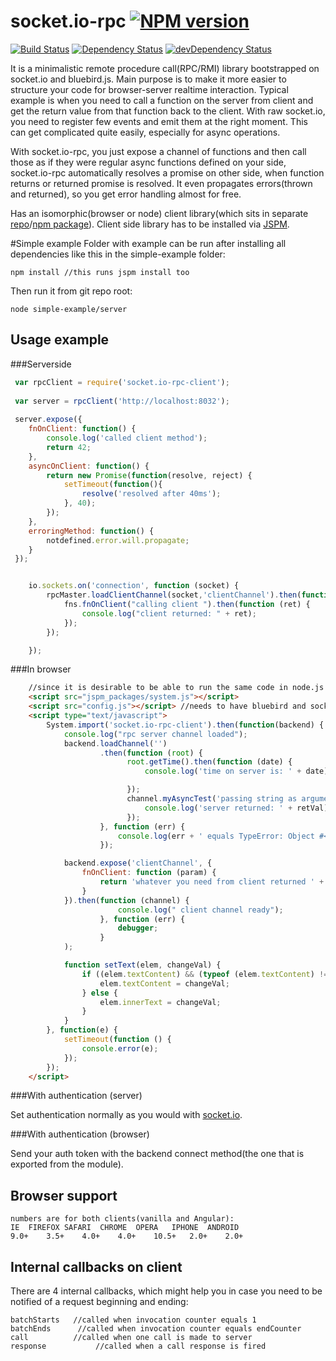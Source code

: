 # socket.io-rpc  [![NPM version](https://badge.fury.io/js/socket.io-rpc.png)](http://badge.fury.io/js/socket.io-rpc)
[![Build Status](https://travis-ci.org/capaj/socket.io-rpc.svg?tag=1.0.3)](https://travis-ci.org/capaj/socket.io-rpc)
[![Dependency Status](https://david-dm.org/capaj/socket.io-rpc.svg)](https://david-dm.org/capaj/socket.io-rpc) [![devDependency Status](https://david-dm.org/capaj/socket.io-rpc/dev-status.svg)](https://david-dm.org/capaj/socket.io-rpc#info=devDependencies)

It is a minimalistic remote procedure call(RPC/RMI) library bootstrapped on socket.io and bluebird.js.
Main purpose is to make it more easier to structure your code for browser-server realtime interaction. Typical example is when you need to call a function on the server from client and get the return value from that function back to the client. With raw socket.io, you need to register few events and emit them at the right moment. This can get complicated quite easily, especially for async operations. 

With socket.io-rpc, you just expose a channel of functions and then call those as if they were regular async functions defined on your side, socket.io-rpc automatically resolves a promise on other side, when function returns or returned promise is resolved. It even propagates errors(thrown and returned), so you get error handling almost for free.

Has an isomorphic(browser or node) client library(which sits in separate [repo](https://github.com/capaj/socket.io-rpc-client)/[npm package](https://www.npmjs.com/package/socket.io-rpc-client)).
Client side library has to be installed via [JSPM](https://github.com/jspm/jspm-cli).

#Simple example
Folder with example can be run after installing all dependencies like this in the simple-example folder:

    npm install //this runs jspm install too
    
Then run it from git repo root:

    node simple-example/server

## Usage example

###Serverside
```javascript
 var rpcClient = require('socket.io-rpc-client');
 
 var server = rpcClient('http://localhost:8032');
 
 server.expose({
 	fnOnClient: function() {
 		console.log('called client method');
 		return 42;
 	},
 	asyncOnClient: function() {
 		return new Promise(function(resolve, reject) {
 			setTimeout(function(){
 				resolve('resolved after 40ms');
 			}, 40);
 		});
 	},
 	erroringMethod: function() {
 		notdefined.error.will.propagate;
 	}
 });


    io.sockets.on('connection', function (socket) {
        rpcMaster.loadClientChannel(socket,'clientChannel').then(function (fns) {
            fns.fnOnClient("calling client ").then(function (ret) {
                console.log("client returned: " + ret);
            });
        });

    });
```

###In browser
```html
    //since it is desirable to be able to run the same code in node.js as in the browser, we use systemjs to load commonJS module into the browser
    <script src="jspm_packages/system.js"></script>
    <script src="config.js"></script> //needs to have bluebird and socket.io-client, look into simple_example folder
    <script type="text/javascript">
        System.import('socket.io-rpc-client').then(function(backend) { /
            console.log("rpc server channel loaded");
            backend.loadChannel('')
                    .then(function (root) {
                          root.getTime().then(function (date) {
                              console.log('time on server is: ' + date);

                          });
                          channel.myAsyncTest('passing string as argument').then(function(retVal){
                              console.log('server returned: ' + retVal);
                          });
                    }, function (err) {
                        console.log(err + ' equals TypeError: Object #<Object> has no method nonExistentRemoteFn');
                    });

            backend.expose('clientChannel', {
                fnOnClient: function (param) {
                    return 'whatever you need from client returned ' + param;
                }
            }).then(function (channel) {
                        console.log(" client channel ready");
                    }, function (err) {
                        debugger;
                    }
            );

            function setText(elem, changeVal) {
                if ((elem.textContent) && (typeof (elem.textContent) != "undefined")) {
                    elem.textContent = changeVal;
                } else {
                    elem.innerText = changeVal;
                }
            }
        }, function(e) {
            setTimeout(function () {
                console.error(e);
            });
        });
    </script>
```

###With authentication (server)

Set authentication normally as you would with [socket.io](http://socket.io/docs/migrating-from-0-9/#authentication-differences).


###With authentication (browser)

Send your auth token with the backend connect method(the one that is exported from the module).

## Browser support
    numbers are for both clients(vanilla and Angular):
    IE	FIREFOX	SAFARI	CHROME	OPERA	IPHONE	ANDROID
    9.0+	3.5+	4.0+	4.0+	10.5+	2.0+	2.0+


## Internal callbacks on client
There are 4 internal callbacks, which might help you in case you need to be notified of a request beginning and ending:

    batchStarts   //called when invocation counter equals 1
    batchEnds      //called when invocation counter equals endCounter
    call          //called when one call is made to server
    response           //called when a call response is fired



